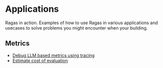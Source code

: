 # Applications

Ragas in action. Examples of how to use Ragas in various applications and
usecases to solve problems you might encounter when your building.


## Metrics

- [Debug LLM based metrics using tracing](_metrics_llm_calls.md)
- [Estimate cost of evaluation](_cost.md)
